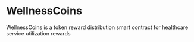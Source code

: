 # WellnessCoins
WellnessCoins is a token reward distribution smart contract for healthcare service utilization rewards
